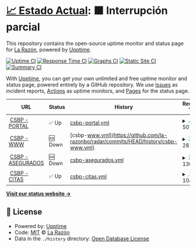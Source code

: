 # [📈 Estado Actual](https://radar.la-razon.com): <!--live status--> **🟧 Interrupción parcial**

This repository contains the open-source uptime monitor and status page for [La Razón](www.la-razon.com), powered by [Upptime](https://github.com/upptime/upptime).

[![Uptime CI](https://github.com/la-razonbo/radar/workflows/Uptime%20CI/badge.svg)](https://github.com/la-razonbo/radar/actions?query=workflow%3A%22Uptime+CI%22)
[![Response Time CI](https://github.com/la-razonbo/radar/workflows/Response%20Time%20CI/badge.svg)](https://github.com/la-razonbo/radar/actions?query=workflow%3A%22Response+Time+CI%22)
[![Graphs CI](https://github.com/la-razonbo/radar/workflows/Graphs%20CI/badge.svg)](https://github.com/la-razonbo/radar/actions?query=workflow%3A%22Graphs+CI%22)
[![Static Site CI](https://github.com/la-razonbo/radar/workflows/Static%20Site%20CI/badge.svg)](https://github.com/la-razonbo/radar/actions?query=workflow%3A%22Static+Site+CI%22)
[![Summary CI](https://github.com/la-razonbo/radar/workflows/Summary%20CI/badge.svg)](https://github.com/la-razonbo/radar/actions?query=workflow%3A%22Summary+CI%22)

With [Upptime](https://upptime.js.org), you can get your own unlimited and free uptime monitor and status page, powered entirely by a GitHub repository. We use [Issues](https://github.com/la-razonbo/radar/issues) as incident reports, [Actions](https://github.com/la-razonbo/radar/actions) as uptime monitors, and [Pages](https://radar.la-razon.com) for the status page.

<!--start: status pages-->
<!-- This summary is generated by Upptime (https://github.com/upptime/upptime) -->
<!-- Do not edit this manually, your changes will be overwritten -->
<!-- prettier-ignore -->
| URL | Status | History | Response Time | Uptime |
| --- | ------ | ------- | ------------- | ------ |
| <img alt="" src="https://icons.duckduckgo.com/ip3/portal.csbp.com.bo.ico" height="13"> [CSBP - PORTAL](https://portal.csbp.com.bo) | ✅ Up | [csbp-portal.yml](https://github.com/la-razonbo/radar/commits/HEAD/history/csbp-portal.yml) | <details><summary><img alt="Response time graph" src="./graphs/csbp-portal/response-time-week.png" height="20"> 5070ms</summary><br><a href="https://radar.la-razon.com/history/csbp-portal"><img alt="Response time 4178" src="https://img.shields.io/endpoint?url=https%3A%2F%2Fraw.githubusercontent.com%2Fla-razonbo%2Fradar%2FHEAD%2Fapi%2Fcsbp-portal%2Fresponse-time.json"></a><br><a href="https://radar.la-razon.com/history/csbp-portal"><img alt="24-hour response time 5151" src="https://img.shields.io/endpoint?url=https%3A%2F%2Fraw.githubusercontent.com%2Fla-razonbo%2Fradar%2FHEAD%2Fapi%2Fcsbp-portal%2Fresponse-time-day.json"></a><br><a href="https://radar.la-razon.com/history/csbp-portal"><img alt="7-day response time 5070" src="https://img.shields.io/endpoint?url=https%3A%2F%2Fraw.githubusercontent.com%2Fla-razonbo%2Fradar%2FHEAD%2Fapi%2Fcsbp-portal%2Fresponse-time-week.json"></a><br><a href="https://radar.la-razon.com/history/csbp-portal"><img alt="30-day response time 4178" src="https://img.shields.io/endpoint?url=https%3A%2F%2Fraw.githubusercontent.com%2Fla-razonbo%2Fradar%2FHEAD%2Fapi%2Fcsbp-portal%2Fresponse-time-month.json"></a><br><a href="https://radar.la-razon.com/history/csbp-portal"><img alt="1-year response time 4178" src="https://img.shields.io/endpoint?url=https%3A%2F%2Fraw.githubusercontent.com%2Fla-razonbo%2Fradar%2FHEAD%2Fapi%2Fcsbp-portal%2Fresponse-time-year.json"></a></details> | <details><summary><a href="https://radar.la-razon.com/history/csbp-portal">80.98%</a></summary><a href="https://radar.la-razon.com/history/csbp-portal"><img alt="All-time uptime 94.07%" src="https://img.shields.io/endpoint?url=https%3A%2F%2Fraw.githubusercontent.com%2Fla-razonbo%2Fradar%2FHEAD%2Fapi%2Fcsbp-portal%2Fuptime.json"></a><br><a href="https://radar.la-razon.com/history/csbp-portal"><img alt="24-hour uptime 59.31%" src="https://img.shields.io/endpoint?url=https%3A%2F%2Fraw.githubusercontent.com%2Fla-razonbo%2Fradar%2FHEAD%2Fapi%2Fcsbp-portal%2Fuptime-day.json"></a><br><a href="https://radar.la-razon.com/history/csbp-portal"><img alt="7-day uptime 80.98%" src="https://img.shields.io/endpoint?url=https%3A%2F%2Fraw.githubusercontent.com%2Fla-razonbo%2Fradar%2FHEAD%2Fapi%2Fcsbp-portal%2Fuptime-week.json"></a><br><a href="https://radar.la-razon.com/history/csbp-portal"><img alt="30-day uptime 94.07%" src="https://img.shields.io/endpoint?url=https%3A%2F%2Fraw.githubusercontent.com%2Fla-razonbo%2Fradar%2FHEAD%2Fapi%2Fcsbp-portal%2Fuptime-month.json"></a><br><a href="https://radar.la-razon.com/history/csbp-portal"><img alt="1-year uptime 94.07%" src="https://img.shields.io/endpoint?url=https%3A%2F%2Fraw.githubusercontent.com%2Fla-razonbo%2Fradar%2FHEAD%2Fapi%2Fcsbp-portal%2Fuptime-year.json"></a></details>
| <img alt="" src="https://asegurados.csbp.com.bo/assets/img/favicon/favicon.png" height="13"> [CSBP - WWW](https://www.csbp.com.bo) | 🆘 Down | [csbp-www.yml](https://github.com/la-razonbo/radar/commits/HEAD/history/csbp-www.yml) | <details><summary><img alt="Response time graph" src="./graphs/csbp-www/response-time-week.png" height="20"> 2816ms</summary><br><a href="https://radar.la-razon.com/history/csbp-www"><img alt="Response time 2194" src="https://img.shields.io/endpoint?url=https%3A%2F%2Fraw.githubusercontent.com%2Fla-razonbo%2Fradar%2FHEAD%2Fapi%2Fcsbp-www%2Fresponse-time.json"></a><br><a href="https://radar.la-razon.com/history/csbp-www"><img alt="24-hour response time 3479" src="https://img.shields.io/endpoint?url=https%3A%2F%2Fraw.githubusercontent.com%2Fla-razonbo%2Fradar%2FHEAD%2Fapi%2Fcsbp-www%2Fresponse-time-day.json"></a><br><a href="https://radar.la-razon.com/history/csbp-www"><img alt="7-day response time 2816" src="https://img.shields.io/endpoint?url=https%3A%2F%2Fraw.githubusercontent.com%2Fla-razonbo%2Fradar%2FHEAD%2Fapi%2Fcsbp-www%2Fresponse-time-week.json"></a><br><a href="https://radar.la-razon.com/history/csbp-www"><img alt="30-day response time 2194" src="https://img.shields.io/endpoint?url=https%3A%2F%2Fraw.githubusercontent.com%2Fla-razonbo%2Fradar%2FHEAD%2Fapi%2Fcsbp-www%2Fresponse-time-month.json"></a><br><a href="https://radar.la-razon.com/history/csbp-www"><img alt="1-year response time 2194" src="https://img.shields.io/endpoint?url=https%3A%2F%2Fraw.githubusercontent.com%2Fla-razonbo%2Fradar%2FHEAD%2Fapi%2Fcsbp-www%2Fresponse-time-year.json"></a></details> | <details><summary><a href="https://radar.la-razon.com/history/csbp-www">89.18%</a></summary><a href="https://radar.la-razon.com/history/csbp-www"><img alt="All-time uptime 96.63%" src="https://img.shields.io/endpoint?url=https%3A%2F%2Fraw.githubusercontent.com%2Fla-razonbo%2Fradar%2FHEAD%2Fapi%2Fcsbp-www%2Fuptime.json"></a><br><a href="https://radar.la-razon.com/history/csbp-www"><img alt="24-hour uptime 78.40%" src="https://img.shields.io/endpoint?url=https%3A%2F%2Fraw.githubusercontent.com%2Fla-razonbo%2Fradar%2FHEAD%2Fapi%2Fcsbp-www%2Fuptime-day.json"></a><br><a href="https://radar.la-razon.com/history/csbp-www"><img alt="7-day uptime 89.18%" src="https://img.shields.io/endpoint?url=https%3A%2F%2Fraw.githubusercontent.com%2Fla-razonbo%2Fradar%2FHEAD%2Fapi%2Fcsbp-www%2Fuptime-week.json"></a><br><a href="https://radar.la-razon.com/history/csbp-www"><img alt="30-day uptime 96.63%" src="https://img.shields.io/endpoint?url=https%3A%2F%2Fraw.githubusercontent.com%2Fla-razonbo%2Fradar%2FHEAD%2Fapi%2Fcsbp-www%2Fuptime-month.json"></a><br><a href="https://radar.la-razon.com/history/csbp-www"><img alt="1-year uptime 96.63%" src="https://img.shields.io/endpoint?url=https%3A%2F%2Fraw.githubusercontent.com%2Fla-razonbo%2Fradar%2FHEAD%2Fapi%2Fcsbp-www%2Fuptime-year.json"></a></details>
| <img alt="" src="https://icons.duckduckgo.com/ip3/asegurados.csbp.com.bo.ico" height="13"> [CSBP - ASEGURADOS](https://asegurados.csbp.com.bo) | 🆘 Down | [csbp-asegurados.yml](https://github.com/la-razonbo/radar/commits/HEAD/history/csbp-asegurados.yml) | <details><summary><img alt="Response time graph" src="./graphs/csbp-asegurados/response-time-week.png" height="20"> 1301ms</summary><br><a href="https://radar.la-razon.com/history/csbp-asegurados"><img alt="Response time 1053" src="https://img.shields.io/endpoint?url=https%3A%2F%2Fraw.githubusercontent.com%2Fla-razonbo%2Fradar%2FHEAD%2Fapi%2Fcsbp-asegurados%2Fresponse-time.json"></a><br><a href="https://radar.la-razon.com/history/csbp-asegurados"><img alt="24-hour response time 1144" src="https://img.shields.io/endpoint?url=https%3A%2F%2Fraw.githubusercontent.com%2Fla-razonbo%2Fradar%2FHEAD%2Fapi%2Fcsbp-asegurados%2Fresponse-time-day.json"></a><br><a href="https://radar.la-razon.com/history/csbp-asegurados"><img alt="7-day response time 1301" src="https://img.shields.io/endpoint?url=https%3A%2F%2Fraw.githubusercontent.com%2Fla-razonbo%2Fradar%2FHEAD%2Fapi%2Fcsbp-asegurados%2Fresponse-time-week.json"></a><br><a href="https://radar.la-razon.com/history/csbp-asegurados"><img alt="30-day response time 1053" src="https://img.shields.io/endpoint?url=https%3A%2F%2Fraw.githubusercontent.com%2Fla-razonbo%2Fradar%2FHEAD%2Fapi%2Fcsbp-asegurados%2Fresponse-time-month.json"></a><br><a href="https://radar.la-razon.com/history/csbp-asegurados"><img alt="1-year response time 1053" src="https://img.shields.io/endpoint?url=https%3A%2F%2Fraw.githubusercontent.com%2Fla-razonbo%2Fradar%2FHEAD%2Fapi%2Fcsbp-asegurados%2Fresponse-time-year.json"></a></details> | <details><summary><a href="https://radar.la-razon.com/history/csbp-asegurados">88.95%</a></summary><a href="https://radar.la-razon.com/history/csbp-asegurados"><img alt="All-time uptime 96.56%" src="https://img.shields.io/endpoint?url=https%3A%2F%2Fraw.githubusercontent.com%2Fla-razonbo%2Fradar%2FHEAD%2Fapi%2Fcsbp-asegurados%2Fuptime.json"></a><br><a href="https://radar.la-razon.com/history/csbp-asegurados"><img alt="24-hour uptime 75.74%" src="https://img.shields.io/endpoint?url=https%3A%2F%2Fraw.githubusercontent.com%2Fla-razonbo%2Fradar%2FHEAD%2Fapi%2Fcsbp-asegurados%2Fuptime-day.json"></a><br><a href="https://radar.la-razon.com/history/csbp-asegurados"><img alt="7-day uptime 88.95%" src="https://img.shields.io/endpoint?url=https%3A%2F%2Fraw.githubusercontent.com%2Fla-razonbo%2Fradar%2FHEAD%2Fapi%2Fcsbp-asegurados%2Fuptime-week.json"></a><br><a href="https://radar.la-razon.com/history/csbp-asegurados"><img alt="30-day uptime 96.56%" src="https://img.shields.io/endpoint?url=https%3A%2F%2Fraw.githubusercontent.com%2Fla-razonbo%2Fradar%2FHEAD%2Fapi%2Fcsbp-asegurados%2Fuptime-month.json"></a><br><a href="https://radar.la-razon.com/history/csbp-asegurados"><img alt="1-year uptime 96.56%" src="https://img.shields.io/endpoint?url=https%3A%2F%2Fraw.githubusercontent.com%2Fla-razonbo%2Fradar%2FHEAD%2Fapi%2Fcsbp-asegurados%2Fuptime-year.json"></a></details>
| <img alt="" src="https://icons.duckduckgo.com/ip3/citas.csbp.com.bo.ico" height="13"> [CSBP - CITAS](https://citas.csbp.com.bo) | ✅ Up | [csbp-citas.yml](https://github.com/la-razonbo/radar/commits/HEAD/history/csbp-citas.yml) | <details><summary><img alt="Response time graph" src="./graphs/csbp-citas/response-time-week.png" height="20"> 1043ms</summary><br><a href="https://radar.la-razon.com/history/csbp-citas"><img alt="Response time 884" src="https://img.shields.io/endpoint?url=https%3A%2F%2Fraw.githubusercontent.com%2Fla-razonbo%2Fradar%2FHEAD%2Fapi%2Fcsbp-citas%2Fresponse-time.json"></a><br><a href="https://radar.la-razon.com/history/csbp-citas"><img alt="24-hour response time 1103" src="https://img.shields.io/endpoint?url=https%3A%2F%2Fraw.githubusercontent.com%2Fla-razonbo%2Fradar%2FHEAD%2Fapi%2Fcsbp-citas%2Fresponse-time-day.json"></a><br><a href="https://radar.la-razon.com/history/csbp-citas"><img alt="7-day response time 1043" src="https://img.shields.io/endpoint?url=https%3A%2F%2Fraw.githubusercontent.com%2Fla-razonbo%2Fradar%2FHEAD%2Fapi%2Fcsbp-citas%2Fresponse-time-week.json"></a><br><a href="https://radar.la-razon.com/history/csbp-citas"><img alt="30-day response time 884" src="https://img.shields.io/endpoint?url=https%3A%2F%2Fraw.githubusercontent.com%2Fla-razonbo%2Fradar%2FHEAD%2Fapi%2Fcsbp-citas%2Fresponse-time-month.json"></a><br><a href="https://radar.la-razon.com/history/csbp-citas"><img alt="1-year response time 884" src="https://img.shields.io/endpoint?url=https%3A%2F%2Fraw.githubusercontent.com%2Fla-razonbo%2Fradar%2FHEAD%2Fapi%2Fcsbp-citas%2Fresponse-time-year.json"></a></details> | <details><summary><a href="https://radar.la-razon.com/history/csbp-citas">85.13%</a></summary><a href="https://radar.la-razon.com/history/csbp-citas"><img alt="All-time uptime 95.36%" src="https://img.shields.io/endpoint?url=https%3A%2F%2Fraw.githubusercontent.com%2Fla-razonbo%2Fradar%2FHEAD%2Fapi%2Fcsbp-citas%2Fuptime.json"></a><br><a href="https://radar.la-razon.com/history/csbp-citas"><img alt="24-hour uptime 79.49%" src="https://img.shields.io/endpoint?url=https%3A%2F%2Fraw.githubusercontent.com%2Fla-razonbo%2Fradar%2FHEAD%2Fapi%2Fcsbp-citas%2Fuptime-day.json"></a><br><a href="https://radar.la-razon.com/history/csbp-citas"><img alt="7-day uptime 85.13%" src="https://img.shields.io/endpoint?url=https%3A%2F%2Fraw.githubusercontent.com%2Fla-razonbo%2Fradar%2FHEAD%2Fapi%2Fcsbp-citas%2Fuptime-week.json"></a><br><a href="https://radar.la-razon.com/history/csbp-citas"><img alt="30-day uptime 95.36%" src="https://img.shields.io/endpoint?url=https%3A%2F%2Fraw.githubusercontent.com%2Fla-razonbo%2Fradar%2FHEAD%2Fapi%2Fcsbp-citas%2Fuptime-month.json"></a><br><a href="https://radar.la-razon.com/history/csbp-citas"><img alt="1-year uptime 95.36%" src="https://img.shields.io/endpoint?url=https%3A%2F%2Fraw.githubusercontent.com%2Fla-razonbo%2Fradar%2FHEAD%2Fapi%2Fcsbp-citas%2Fuptime-year.json"></a></details>

<!--end: status pages-->

[**Visit our status website →**](https://radar.la-razon.com)

## 📄 License

- Powered by: [Upptime](https://github.com/upptime/upptime)
- Code: [MIT](./LICENSE) © [La Razón](www.la-razon.com)
- Data in the `./history` directory: [Open Database License](https://opendatacommons.org/licenses/odbl/1-0/)
